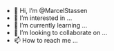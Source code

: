 - 👋 Hi, I’m @MarcelStassen
- 👀 I’m interested in ...
- 🌱 I’m currently learning ...
- 💞️ I’m looking to collaborate on ...
- 📫 How to reach me ...

<!---
MarcelStassen/MarcelStassen is a ✨ special ✨ repository because its `README.md` (this file) appears on your GitHub profile.
You can click the Preview link to take a look at your changes.
--->
